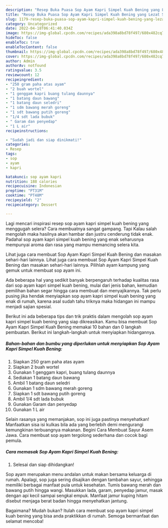 ```yaml
---
description: "Resep Buka Puasa Sop Ayam Kapri Simpel Kuah Bening yang Lezat Sekali "
title: "Resep Buka Puasa Sop Ayam Kapri Simpel Kuah Bening yang Lezat Sekali "
slug: 1179-resep-buka-puasa-sop-ayam-kapri-simpel-kuah-bening-yang-lezat-sekali
category: Uncategorized
date: 2022-04-18T06:41:40.034Z
image: https://img-global.cpcdn.com/recipes/ada398a8bd78f497/680x482cq70/sop-ayam-kapri-simpel-kuah-bening-foto-resep-utama.jpg
hideToc: false
enableToc: true
enableTocContent: false
thumbnail: https://img-global.cpcdn.com/recipes/ada398a8bd78f497/680x482cq70/sop-ayam-kapri-simpel-kuah-bening-foto-resep-utama.jpg
cover: https://img-global.cpcdn.com/recipes/ada398a8bd78f497/680x482cq70/sop-ayam-kapri-simpel-kuah-bening-foto-resep-utama.jpg
author: Admin
authorAv: notfound
ratingvalue: 3.5
reviewcount: 12
recipeingredient:
- "250 gram paha atas ayam"
- "2 buah wortel"
- "1 genggam kapri buang tulang daunnya"
- "1 batang daun bawang"
- "1 batang daun seledri"
- "1 sdm bawang merah goreng"
- "1 sdt bawang putih goreng"
- "1/4 sdt lada bubuk"
- " Garam dan penyedap"
- "1 L air"
recipeinstructions:

- "Sudah jadi dan siap dinikmati!"
categories:
- Resep
tags:
- sop
- ayam
- kapri

katakunci: sop ayam kapri 
nutrition: 188 calories
recipecuisine: Indonesian
preptime: "PT31M"
cooktime: "PT48M"
recipeyield: "2"
recipecategory: Dessert

---
```



Lagi mencari inspirasi resep sop ayam kapri simpel kuah bening yang menggugah selera? Cara membuatnya sangat gampang. Tapi Kalau salah mengolah maka hasilnya akan hambar dan justru cenderung tidak enak. Padahal sop ayam kapri simpel kuah bening yang enak seharusnya mempunyai aroma dan rasa yang mampu memancing selera kita.


Lihat juga cara membuat Sop Ayam Kapri Simpel Kuah Bening dan masakan sehari-hari lainnya. Lihat juga cara membuat Sop Ayam Kapri Simpel Kuah Bening dan masakan sehari-hari lainnya. Pilihlah ayam kampung yang gemuk untuk membuat sop ayam ini.

Ada beberapa hal yang sedikit banyak berpengaruh terhadap kualitas rasa dari sop ayam kapri simpel kuah bening, mulai dari jenis bahan, kemudian pemilihan bahan segar hingga cara membuat dan menyajikannya. Tak perlu pusing jika hendak menyiapkan sop ayam kapri simpel kuah bening yang enak di rumah, karena asal sudah tahu triknya maka hidangan ini mampu menjadi sajian spesial.


Berikut ini ada beberapa tips dan trik praktis dalam mengolah sop ayam kapri simpel kuah bening yang siap dikreasikan. Kamu bisa membuat Sop Ayam Kapri Simpel Kuah Bening memakai 10 bahan dan 0 langkah pembuatan. Berikut ini langkah-langkah untuk menyiapkan hidangannya.

<!--inarticleads1-->

##### Bahan-bahan dan bumbu yang diperlukan untuk menyiapkan Sop Ayam Kapri Simpel Kuah Bening:

1. Siapkan 250 gram paha atas ayam
1. Siapkan 2 buah wortel
1. Gunakan 1 genggam kapri, buang tulang daunnya
1. Sediakan 1 batang daun bawang
1. Ambil 1 batang daun seledri
1. Gunakan 1 sdm bawang merah goreng
1. Siapkan 1 sdt bawang putih goreng
1. Ambil 1/4 sdt lada bubuk
1. Gunakan  Garam dan penyedap
1. Gunakan 1 L air


Selain rasanya yang memanjakan, sop ini juga pastinya menyehatkan! Manfaatkan sisa isi kulkas bila ada yang berlebih demi mengurangi kemungkinan terbuangnya makanan. Begini Cara Membuat Sayur Asem Jawa. Cara membuat sop ayam tergolong sederhana dan cocok bagi pemula. 

<!--inarticleads2-->

##### Cara memasak Sop Ayam Kapri Simpel Kuah Bening:


1. Selesai dan siap dihidangkan!

Sop ayam merupakan menu andalan untuk makan bersama keluarga di rumah. Apalagi, sop juga sering disajikan dengan tambahan sayur, sehingga memiliki berbagai manfaat pula untuk kesehatan. Tumis bawang merah dan bawang putih hingga wangi. Masukkan lada, garam, penyedap jamur, masak dengan api kecil sampai sengkal empuk. Manfaat jamur kuping hitam disebut menjaga berat badan hingga menyehatkan jantung. 

Bagaimana? Mudah bukan? Itulah cara membuat sop ayam kapri simpel kuah bening yang bisa anda praktikkan di rumah. Semoga bermanfaat dan selamat mencoba!
